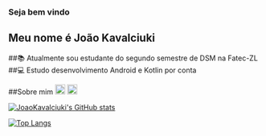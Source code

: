 ### Seja bem vindo
## Meu nome é João Kavalciuki
##📚 Atualmente sou estudante do segundo semestre de DSM na Fatec-ZL
##💻 Estudo desenvolvimento Android e Kotlin por conta 

##Sobre mim
<code><img height="20" src="https://img.shields.io/badge/Kotlin-0095D5?&style=for-the-badge&logo=kotlin&logoColor=white"></code>
<code><img height="20" src ="https://img.shields.io/badge/Android-3DDC84?style=for-the-badge&logo=android&logoColor=white"></code>

[![JoaoKavalciuki's GitHub stats](https://github-readme-stats.vercel.app/api?username=JoaoKavalciuki)](https://github.com/JoaoKavalciuki/github-readme-stats)

[![Top Langs](https://github-readme-stats.vercel.app/api/top-langs/?username=JoaoKavalciuki&layout=compact)](https://github.com/JoaoKavalciuki/github-readme-stats)
<!--
**JoaoKavalciuki/JoaoKavalciuki** is a ✨ _special_ ✨ repository because its `README.md` (this file) appears on your GitHub profile.

Here are some ideas to get you started:

- 🔭 I’m currently working on ...
- 🌱 I’m currently learning ...
- 👯 I’m looking to collaborate on ...
- 🤔 I’m looking for help with ...
- 💬 Ask me about ...
- 📫 How to reach me: ...
- 😄 Pronouns: ...
- ⚡ Fun fact: ...
-->
